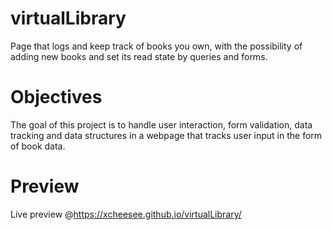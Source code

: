 # virtualLibrary

Page that logs and keep track of books you own, with the possibility
of adding new books and set its read state by queries and forms.

# Objectives

The goal of this project is to handle user interaction, form validation, data tracking and data structures in a webpage that tracks user input in the form of book data.

# Preview

Live preview @https://xcheesee.github.io/virtualLibrary/
